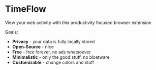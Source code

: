 # TimeFlow
View your web activity with this productivity focused browser extension

Goals:
+ **Privacy** - your data is fully locally stored
+ **Open-Source** - nice
+ **Free** - free forever, no ads whatsoever
+ **Minimalistic** - only the good stuff, no bloatware
+ **Customizable** - change colors and stuff
